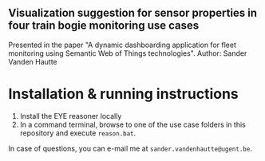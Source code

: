 Visualization suggestion for sensor properties in four train bogie monitoring use cases
------------------------------
Presented in the paper "A dynamic dashboarding application for fleet monitoring using Semantic Web of Things technologies".
Author: Sander Vanden Hautte

# Installation & running instructions

1. Install the EYE reasoner locally
2. In a command terminal, browse to one of the use case folders in this repository and execute `reason.bat`.

In case of questions, you can e-mail me at `sander.vandenhautte@ugent.be`.
